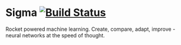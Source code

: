 # Sigma [![Build Status](https://travis-ci.org/GreekDictionary/Sigma.svg?branch=master)](https://travis-ci.org/GreekDictionary/Sigma)
Rocket powered machine learning. Create, compare, adapt, improve - neural networks at the speed of thought.


